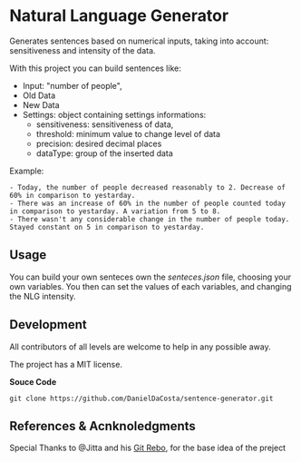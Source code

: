 # Natural Language Generator
Generates sentences based on numerical inputs, taking into account: sensitiveness and intensity of the data.

With this project you can build sentences like:
- Input: "number of people", 
- Old Data
- New Data
- Settings: object containing settings informations:
   * sensitiveness: sensitiveness of data,
   * threshold: minimum value to change level of data
   * precision: desired decimal places
   * dataType: group of the inserted data


Example: 
```
- Today, the number of people decreased reasonably to 2. Decrease of 60% in comparison to yestarday.
- There was an increase of 60% in the number of people counted today in comparison to yestarday. A variation from 5 to 8.
- There wasn't any considerable change in the number of people today. Stayed constant on 5 in comparison to yestarday.
```

## Usage
You can build your own senteces own the *senteces.json* file, choosing your own variables.
You then can set the values of each variables, and changing the NLG intensity.

## Development

All contributors of all levels are welcome to help in any possible away.

The project has a MIT license.

**Souce Code**

```
git clone https://github.com/DanielDaCosta/sentence-generator.git
```

## References & Acnknoledgments

Special Thanks to @Jitta and his [Git Rebo](https://github.com/jitta/Natural-Language-Generation), for the base idea of the preject

